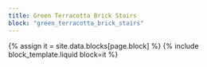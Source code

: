 ```yaml
---
title: Green Terracotta Brick Stairs
block: "green_terracotta_brick_stairs"
---
```


{% assign it = site.data.blocks[page.block] %}
{% include block_template.liquid block=it %}

